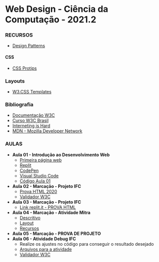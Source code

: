 # Web Design -  Ciência da Computação - 2021.2

### RECURSOS
* [Design Patterns](https://github.com/DovAmir/awesome-design-patterns)

#### CSS
* [CSS Protips](https://github.com/AllThingsSmitty/css-protips)

### Layouts
* [W3.CSS Templates](https://www.w3schools.com/w3css/w3css_templates.asp)

### Bibliografia
* [Documentação W3C](https://html.spec.whatwg.org/dev/)
* [Curso W3C Brasil](https://www.w3c.br/pub/Cursos/CursoHTML5/html5-web.pdf)
* [Interneting is Hard](https://www.internetingishard.com/)
* [MDN - Mozilla Developer Network](https://developer.mozilla.org/en-US/docs/Web/HTML)

### AULAS
* **Aula 01 - Introdução ao Desenvolvimento Web**
    * [Primeira página web](http://info.cern.ch/hypertext/WWW/TheProject.html)
    * [Replit](https://replit.com/)
    * [CodePen](https://codepen.io/trending)
    * [Visual Studio Code](https://code.visualstudio.com/)
    * [Código Aula 01](https://replit.com/join/fcebutoajf-kennedyarajo) 
* **Aula 02 - Marcação - Projeto IFC**
    * [Prova HTML 2020](https://github.com/kennedyaraujo/ifc/blob/main/web-design/source/prova-html-seuNome.zip)
    * [Validador W3C](https://validator.w3.org/)
* **Aula 03 - Marcação - Projeto IFC**
    * [Link replit.it - PROVA HTML](https://replit.com/join/ghxebuznsn-kennedyarajo)
* **Aula 04 - Marcação - Atividade Mitra**
    * [Descritivo](https://github.com/kennedyaraujo/ifc/blob/main/web-design/atividades/mitra/descricao.pdf)
    * [Layout](https://github.com/kennedyaraujo/ifc/blob/main/web-design/atividades/mitra/layout-mitra.pdf)
    * [Recursos](https://github.com/kennedyaraujo/ifc/tree/main/web-design/atividades/mitra)
* **Aula 05 - Marcação - PROVA DE PROJETO**
* **Aula 06 - Atividade Debug IFC**
    * Realize os ajustes no código para conseguir o resultado desejado
    * [Arquivos para a atividade](https://github.com/kennedyaraujo/ifc/tree/main/web-design/atividades/atv-debug-site-ifc)
    * [Validador W3C](https://validator.w3.org/)
